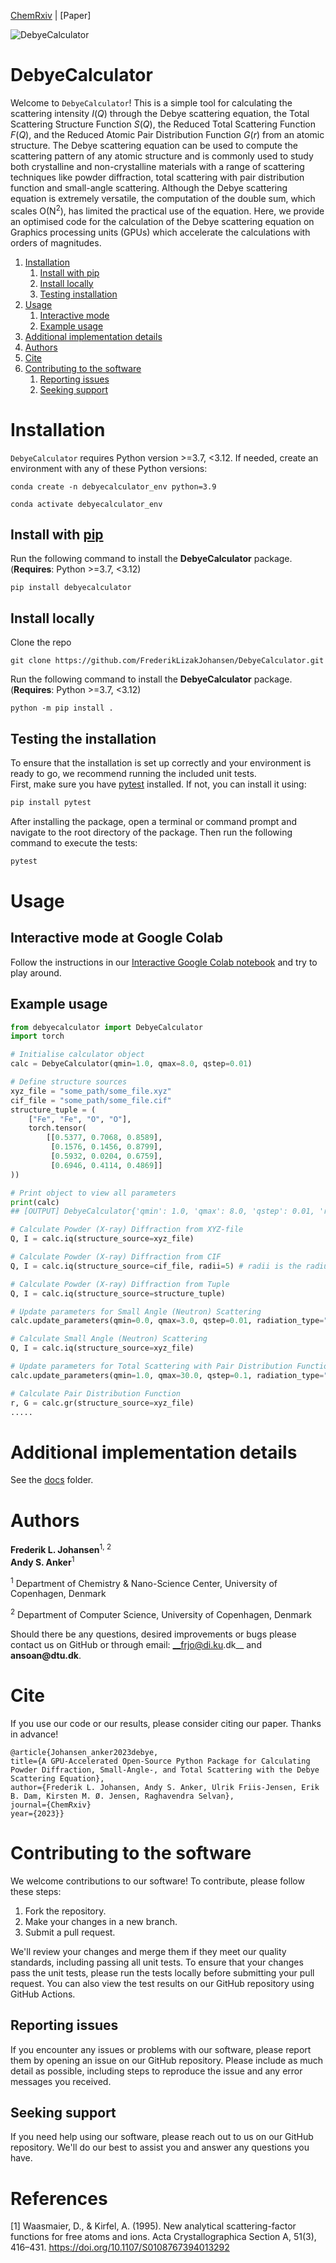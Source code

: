 [ChemRxiv](https://chemrxiv.org/engage/chemrxiv/article-details/651ec9668bab5d2055b2d009)  |  [Paper]

![DebyeCalculator](logo.png)

# DebyeCalculator
Welcome to `DebyeCalculator`! This is a simple tool for calculating the scattering intensity $I(Q)$ through the Debye scattering equation, the Total Scattering Structure Function $S(Q)$, the Reduced Total Scattering Function $F(Q)$, and the Reduced Atomic Pair Distribution Function $G(r)$ from an atomic structure. 
The Debye scattering equation can be used to compute the scattering pattern of any atomic structure and is commonly used to study both crystalline and non-crystalline materials with a range of scattering techniques like powder diffraction, total scattering with pair distribution function and small-angle scattering. Although the Debye scattering equation is extremely versatile, the computation of the double sum, which scales O(N<sup>2</sup>), has limited the practical use of the equation.
Here, we provide an optimised code for the calculation of the Debye scattering equation on Graphics processing units (GPUs) which accelerate the calculations with orders of magnitudes.

1. [Installation](#installation)
    1. [Install with pip](#install-with-pip)
    2. [Install locally](#install-locally)
    3. [Testing installation](#testing-installation)
2. [Usage](#usage)
    1. [Interactive mode](#interactive-mode-at-google-colab)
    3. [Example usage](#example-usage)
3. [Additional implementation details](#additional-implementation-details)
4. [Authors](#authors)
5. [Cite](#cite)
6. [Contributing to the software](#contributing-to-the-software)
    1. [Reporting issues](#reporting-issues)
    2. [Seeking support](#seeking-support)

# Installation

`DebyeCalculator` requires Python version >=3.7, <3.12. If needed, create an environment with any of these Python versions:

```
conda create -n debyecalculator_env python=3.9
```

```
conda activate debyecalculator_env
```

## Install with [pip](https://pypi.org/project/DebyeCalculator/)

Run the following command to install the __DebyeCalculator__ package. (**Requires**: Python >=3.7, <3.12)
```
pip install debyecalculator
```

## Install locally

Clone the repo
```
git clone https://github.com/FrederikLizakJohansen/DebyeCalculator.git
```

Run the following command to install the __DebyeCalculator__ package. (**Requires**: Python >=3.7, <3.12)
```
python -m pip install .
```

## Testing the installation
To ensure that the installation is set up correctly and your environment is ready to go, we recommend running the included unit tests. </br>
First, make sure you have [pytest](https://docs.pytest.org/en/stable/) installed. If not, you can install it using:
```bash
pip install pytest
```
After installing the package, open a terminal or command prompt and navigate to the root directory of the package. Then run the following command to execute the tests:
```bash
pytest
```

# Usage

## Interactive mode at Google Colab
Follow the instructions in our [Interactive Google Colab notebook](https://github.com/FrederikLizakJohansen/DebyeCalculator/blob/main/InteractiveMode_Colab.ipynb) and try to play around. 

## Example usage
```python
from debyecalculator import DebyeCalculator
import torch

# Initialise calculator object
calc = DebyeCalculator(qmin=1.0, qmax=8.0, qstep=0.01)

# Define structure sources
xyz_file = "some_path/some_file.xyz"
cif_file = "some_path/some_file.cif"
structure_tuple = (
    ["Fe", "Fe", "O", "O"],
    torch.tensor(
        [[0.5377, 0.7068, 0.8589],
         [0.1576, 0.1456, 0.8799],
         [0.5932, 0.0204, 0.6759],
         [0.6946, 0.4114, 0.4869]]
))

# Print object to view all parameters
print(calc)
## [OUTPUT] DebyeCalculator{'qmin': 1.0, 'qmax': 8.0, 'qstep': 0.01, 'rmin': 0.0, 'rmax': 20.0, ...}

# Calculate Powder (X-ray) Diffraction from XYZ-file
Q, I = calc.iq(structure_source=xyz_file)

# Calculate Powder (X-ray) Diffraction from CIF
Q, I = calc.iq(structure_source=cif_file, radii=5) # radii is the radius of the particle in Å

# Calculate Powder (X-ray) Diffraction from Tuple
Q, I = calc.iq(structure_source=structure_tuple)

# Update parameters for Small Angle (Neutron) Scattering
calc.update_parameters(qmin=0.0, qmax=3.0, qstep=0.01, radiation_type="neutron")

# Calculate Small Angle (Neutron) Scattering
Q, I = calc.iq(structure_source=xyz_file)

# Update parameters for Total Scattering with Pair Distribution Function analysis
calc.update_parameters(qmin=1.0, qmax=30.0, qstep=0.1, radiation_type="xray")

# Calculate Pair Distribution Function
r, G = calc.gr(structure_source=xyz_file)
.....

```

# Additional implementation details
See the [docs](/docs) folder. 

# Authors
__Frederik L. Johansen__<sup>1</sup><sup>, 2</sup>   
__Andy S. Anker__<sup>1</sup>   
 
<sup>1</sup> Department of Chemistry & Nano-Science Center, University of Copenhagen, Denmark

<sup>2</sup> Department of Computer Science, University of Copenhagen, Denmark

Should there be any questions, desired improvements or bugs please contact us on GitHub or 
through email: __frjo@di.ku.dk__ and __ansoan@dtu.dk__.

# Cite
If you use our code or our results, please consider citing our paper. Thanks in advance!

```
@article{Johansen_anker2023debye,
title={A GPU-Accelerated Open-Source Python Package for Calculating Powder Diffraction, Small-Angle-, and Total Scattering with the Debye Scattering Equation},
author={Frederik L. Johansen, Andy S. Anker, Ulrik Friis-Jensen, Erik B. Dam, Kirsten M. Ø. Jensen, Raghavendra Selvan},
journal={ChemRxiv}
year={2023}}
```

# Contributing to the software

We welcome contributions to our software! To contribute, please follow these steps:

1. Fork the repository.
2. Make your changes in a new branch.
3. Submit a pull request.

We'll review your changes and merge them if they meet our quality standards, including passing all unit tests. To ensure that your changes pass the unit tests, please run the tests locally before submitting your pull request. You can also view the test results on our GitHub repository using GitHub Actions.

## Reporting issues

If you encounter any issues or problems with our software, please report them by opening an issue on our GitHub repository. Please include as much detail as possible, including steps to reproduce the issue and any error messages you received.

## Seeking support

If you need help using our software, please reach out to us on our GitHub repository. We'll do our best to assist you and answer any questions you have.

# References
<a id="1">[1]</a>
Waasmaier, D., & Kirfel, A. (1995). New analytical scattering-factor functions for free atoms and ions. Acta Crystallographica Section A, 51(3), 416–431. https://doi.org/10.1107/S0108767394013292


